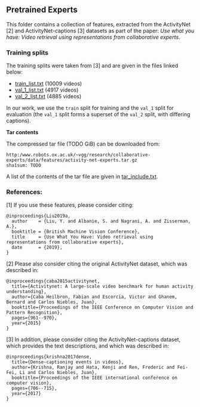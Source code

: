 ## Pretrained Experts

This folder contains a collection of features, extracted from the ActivityNet [2] and ActivityNet-captions [3] datasets as part of the paper:
*Use what you have: Video retrieval using representations from collaborative experts*.

### Training splits

The training splits were taken from [3] and are given in the files linked below:

* [train_list.txt](train_list.txt) (10009 videos)
* [val_1_list.txt](val_1_list.txt) (4917 videos)
* [val_2_list.txt](val_2_list.txt) (4885 videos)

In our work, we use the `train` split for training and the `val_1` split for evaluation (the `val_1` split forms a superset of the `val_2` split, with differing captions).


**Tar contents**

The compressed tar file (TODO GiB) can be downloaded from:

```
http:/www.robots.ox.ac.uk/~vgg/research/collaborative-experts/data/features/activity-net-experts.tar.gz
sha1sum: TODO
```
A list of the contents of the tar file are given in [tar_include.txt](tar_include.txt).


### References:

[1] If you use these features, please consider citing:
```
@inproceedings{Liu2019a,
  author    = {Liu, Y. and Albanie, S. and Nagrani, A. and Zisserman, A.},
  booktitle = {British Machine Vision Conference},
  title     = {Use What You Have: Video retrieval using representations from collaborative experts},
  date      = {2019},
}
```

[2] Please also consider citing the original ActivityNet dataset, which was described in:

```
@inproceedings{caba2015activitynet,
  title={Activitynet: A large-scale video benchmark for human activity understanding},
  author={Caba Heilbron, Fabian and Escorcia, Victor and Ghanem, Bernard and Carlos Niebles, Juan},
  booktitle={Proceedings of the IEEE Conference on Computer Vision and Pattern Recognition},
  pages={961--970},
  year={2015}
}
```

[3] In addition, please consider citing the ActivityNet-captions dataset, which provides the text descriptions, and which was described in:

```
@inproceedings{krishna2017dense,
  title={Dense-captioning events in videos},
  author={Krishna, Ranjay and Hata, Kenji and Ren, Frederic and Fei-Fei, Li and Carlos Niebles, Juan},
  booktitle={Proceedings of the IEEE international conference on computer vision},
  pages={706--715},
  year={2017}
}
```